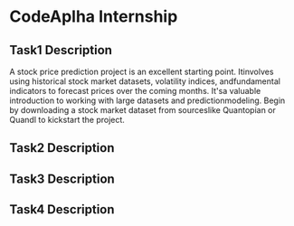 # CodeAplha Internship 

## Task1 Description

A stock price prediction project is an excellent starting point. Itinvolves using historical stock market datasets, volatility indices, andfundamental indicators to forecast prices over the coming months. It'sa valuable introduction to working with large datasets and predictionmodeling. Begin by downloading a stock market dataset from sourceslike Quantopian or Quandl to kickstart the project.

## Task2 Description

## Task3 Description

## Task4 Description
